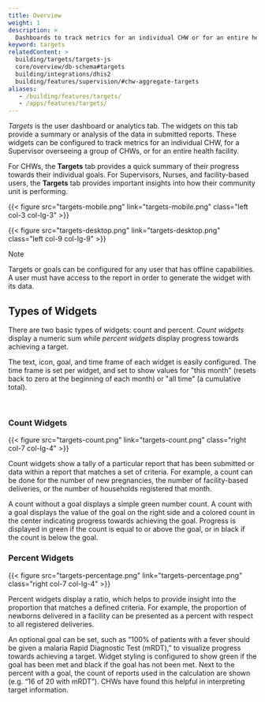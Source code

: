 ```yaml
---
title: Overview
weight: 1
description: >
  Dashboards to track metrics for an individual CHW or for an entire health facility
keyword: targets
relatedContent: >
  building/targets/targets-js
  core/overview/db-schema#targets
  building/integrations/dhis2
  building/features/supervision/#chw-aggregate-targets
aliases:
   - /building/features/targets/
   - /apps/features/targets/
---
```

<!-- ## Targets: Performance Dashboards -->

*Targets* is the user dashboard or analytics tab. The widgets on this tab provide a summary or analysis of the data in submitted reports. These widgets can be configured to track metrics for an individual CHW, for a Supervisor overseeing a group of CHWs, or for an entire health facility.

For CHWs, the **Targets** tab provides a quick summary of their progress towards their individual goals. For Supervisors, Nurses, and facility-based users, the **Targets** tab provides important insights into how their community unit is performing.

{{< figure src="targets-mobile.png" link="targets-mobile.png" class="left col-3 col-lg-3" >}}

{{< figure src="targets-desktop.png" link="targets-desktop.png" class="left col-9 col-lg-9" >}}

> [!NOTE] 
> Targets or goals can be configured for any user that has offline capabilities. A user must have access to the report in order to generate the widget with its data.

## Types of Widgets

There are two basic types of widgets: count and percent. *Count widgets* display a numeric sum while *percent widgets* display progress towards achieving a target.

The text, icon, goal, and time frame of each widget is easily configured. The time frame is set per widget, and set to show values for "this month" (resets back to zero at the beginning of each month) or "all time" (a cumulative total).



<br clear="all">

### Count Widgets

{{< figure src="targets-count.png" link="targets-count.png" class="right col-7 col-lg-4" >}}

Count widgets show a tally of a particular report that has been submitted or data within a report that matches a set of criteria. For example, a count can be done for the number of new pregnancies, the number of facility-based deliveries, or the number of households registered that month.

A count without a goal displays a simple green number count. A count with a goal displays the value of the goal on the right side and a colored count in the center indicating progress towards achieving the goal. Progress is displayed in green if the count is equal to or above the goal, or in black if the count is below the goal.

### Percent Widgets

{{< figure src="targets-percentage.png" link="targets-percentage.png" class="right col-7 col-lg-4" >}}

Percent widgets display a ratio, which helps to provide insight into the proportion that matches a defined criteria. For example, the proportion of newborns delivered in a facility can be presented as a percent with respect to all registered deliveries.

An optional goal can be set, such as “100% of patients with a fever should be given a malaria Rapid Diagnostic Test (mRDT),” to visualize progress towards achieving a target. Widget styling is configured to show green if the goal has been met and black if the goal has not been met. Next to the percent with a goal, the count of reports used in the calculation are shown (e.g. “16 of 20 with mRDT”). CHWs have found this helpful in interpreting target information.
